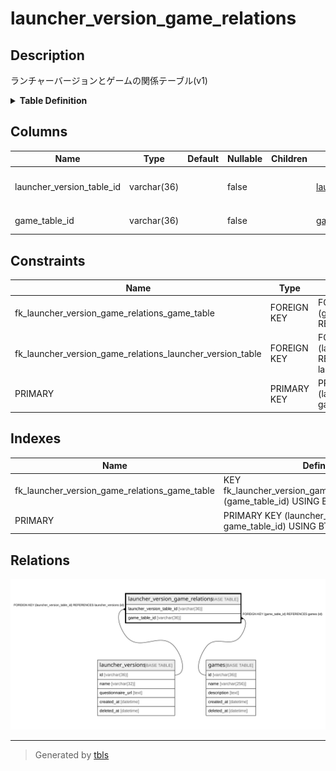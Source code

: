 # launcher_version_game_relations

## Description

ランチャーバージョンとゲームの関係テーブル(v1)

<details>
<summary><strong>Table Definition</strong></summary>

```sql
CREATE TABLE `launcher_version_game_relations` (
  `launcher_version_table_id` varchar(36) NOT NULL,
  `game_table_id` varchar(36) NOT NULL,
  PRIMARY KEY (`launcher_version_table_id`,`game_table_id`),
  KEY `fk_launcher_version_game_relations_game_table` (`game_table_id`),
  CONSTRAINT `fk_launcher_version_game_relations_game_table` FOREIGN KEY (`game_table_id`) REFERENCES `games` (`id`),
  CONSTRAINT `fk_launcher_version_game_relations_launcher_version_table` FOREIGN KEY (`launcher_version_table_id`) REFERENCES `launcher_versions` (`id`)
) ENGINE=InnoDB DEFAULT CHARSET=utf8mb4
```

</details>

## Columns

| Name | Type | Default | Nullable | Children | Parents | Comment |
| ---- | ---- | ------- | -------- | -------- | ------- | ------- |
| launcher_version_table_id | varchar(36) |  | false |  | [launcher_versions](launcher_versions.md) | ランチャーバージョンUUID |
| game_table_id | varchar(36) |  | false |  | [games](games.md) | ゲームUUID |

## Constraints

| Name | Type | Definition |
| ---- | ---- | ---------- |
| fk_launcher_version_game_relations_game_table | FOREIGN KEY | FOREIGN KEY (game_table_id) REFERENCES games (id) |
| fk_launcher_version_game_relations_launcher_version_table | FOREIGN KEY | FOREIGN KEY (launcher_version_table_id) REFERENCES launcher_versions (id) |
| PRIMARY | PRIMARY KEY | PRIMARY KEY (launcher_version_table_id, game_table_id) |

## Indexes

| Name | Definition |
| ---- | ---------- |
| fk_launcher_version_game_relations_game_table | KEY fk_launcher_version_game_relations_game_table (game_table_id) USING BTREE |
| PRIMARY | PRIMARY KEY (launcher_version_table_id, game_table_id) USING BTREE |

## Relations

![er](launcher_version_game_relations.svg)

---

> Generated by [tbls](https://github.com/k1LoW/tbls)
